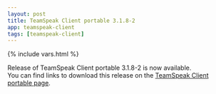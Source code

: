 ```yaml
---
layout: post
title: TeamSpeak Client portable 3.1.8-2
app: teamspeak-client
tags: [teamspeak-client]
---
```

{% include vars.html %}

Release of TeamSpeak Client portable 3.1.8-2 is now available.<br />
You can find links to download this release on the [TeamSpeak Client portable page](/app/teamspeak-client-portable).